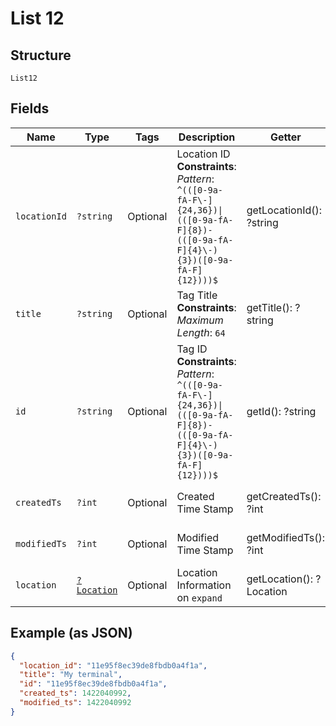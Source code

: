 
# List 12

## Structure

`List12`

## Fields

| Name | Type | Tags | Description | Getter | Setter |
|  --- | --- | --- | --- | --- | --- |
| `locationId` | `?string` | Optional | Location ID<br>**Constraints**: *Pattern*: `^(([0-9a-fA-F\-]{24,36})\|(([0-9a-fA-F]{8})-(([0-9a-fA-F]{4}\-){3})([0-9a-fA-F]{12})))$` | getLocationId(): ?string | setLocationId(?string locationId): void |
| `title` | `?string` | Optional | Tag Title<br>**Constraints**: *Maximum Length*: `64` | getTitle(): ?string | setTitle(?string title): void |
| `id` | `?string` | Optional | Tag ID<br>**Constraints**: *Pattern*: `^(([0-9a-fA-F\-]{24,36})\|(([0-9a-fA-F]{8})-(([0-9a-fA-F]{4}\-){3})([0-9a-fA-F]{12})))$` | getId(): ?string | setId(?string id): void |
| `createdTs` | `?int` | Optional | Created Time Stamp | getCreatedTs(): ?int | setCreatedTs(?int createdTs): void |
| `modifiedTs` | `?int` | Optional | Modified Time Stamp | getModifiedTs(): ?int | setModifiedTs(?int modifiedTs): void |
| `location` | [`?Location`](../../doc/models/location.md) | Optional | Location Information on `expand` | getLocation(): ?Location | setLocation(?Location location): void |

## Example (as JSON)

```json
{
  "location_id": "11e95f8ec39de8fbdb0a4f1a",
  "title": "My terminal",
  "id": "11e95f8ec39de8fbdb0a4f1a",
  "created_ts": 1422040992,
  "modified_ts": 1422040992
}
```

